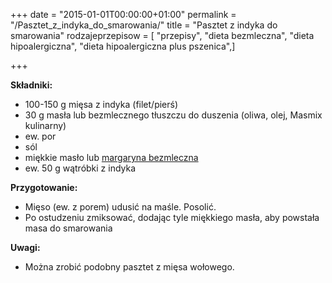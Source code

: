 +++
date = "2015-01-01T00:00:00+01:00"
permalink = "/Pasztet_z_indyka_do_smarowania/"
title = "Pasztet z indyka do smarowania"
rodzajeprzepisow = [ "przepisy", "dieta bezmleczna", "dieta hipoalergiczna", "dieta hipoalergiczna plus pszenica",]

+++

**Składniki:**

-   100-150 g mięsa z indyka (filet/pierś)
-   30 g masła lub bezmlecznego tłuszczu do duszenia (oliwa, olej, Masmix kulinarny)
-   ew. por
-   sól
-   miękkie masło lub [margaryna bezmleczna](/atopedia/margaryna_bezmleczna "wikilink")
-   ew. 50 g wątróbki z indyka

**Przygotowanie:**

-   Mięso (ew. z porem) udusić na maśle. Posolić.
-   Po ostudzeniu zmiksować, dodając tyle miękkiego masła, aby powstała masa do smarowania

**Uwagi:**

-   Można zrobić podobny pasztet z mięsa wołowego.
